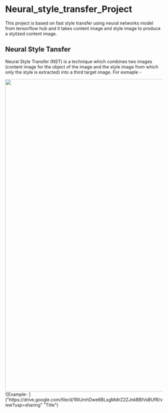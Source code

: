 # Neural_style_transfer_Project
This project is based on fast style transfer using neural networks model from tensorflow hub and it takes content image and style image to produce a stylized content image. 
## Neural Style Tansfer 
Neural Style Transfer (NST) is a technique which combines two images (content image for the object of the image and the style image from which only the style is extracted) into a third target image.
For exmaple - 

<img src= "https://drive.google.com/file/d/1RiUmhDwe8BLsgMdlrZ2ZJnkBBIVsBUfR/view?usp=sharing"  width=1000 >
![Example- ]("https://drive.google.com/file/d/1RiUmhDwe8BLsgMdlrZ2ZJnkBBIVsBUfR/view?usp=sharing" "Title")

